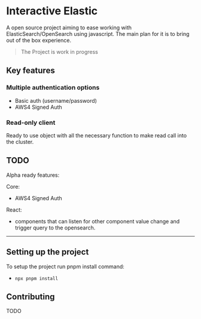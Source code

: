 # Interactive Elastic

A open source project aiming to ease working with ElasticSearch/OpenSearch using javascript. The main plan for it is to bring out of the box experience.

> The Project is work in progress

## Key features

### Multiple authentication options

- Basic auth (username/password)
- AWS4 Signed Auth

### Read-only client

Ready to use object with all the necessary function to make read call into the cluster.

## TODO

Alpha ready features:

Core:

- AWS4 Signed Auth

React:

- components that can listen for other component value change and trigger query to the opensearch.

---

## Setting up the project

To setup the project run pnpm install command:

- `npx pnpm install`

## Contributing

TODO
